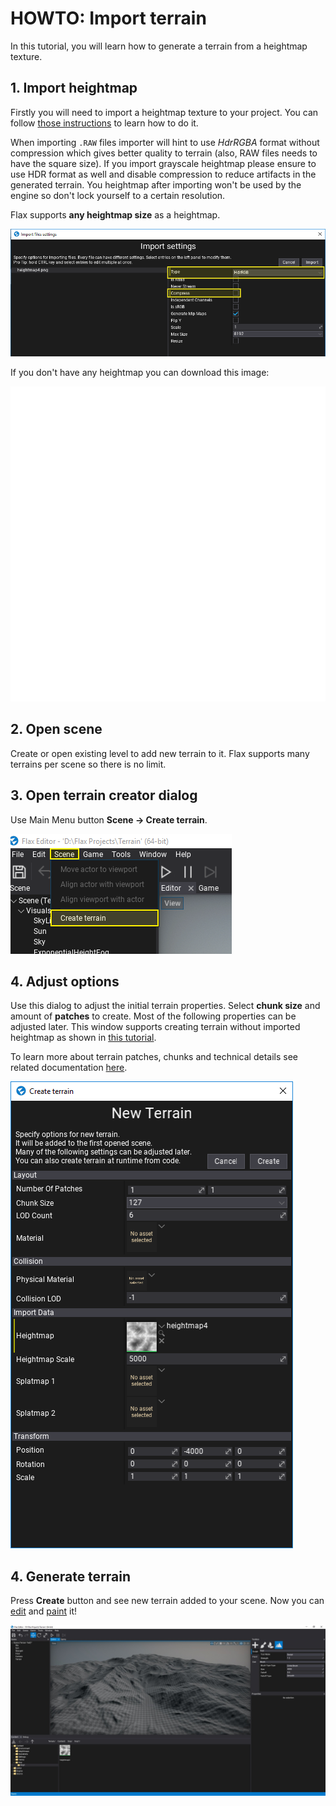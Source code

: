 # HOWTO: Import terrain

In this tutorial, you will learn how to generate a terrain from a heightmap texture.

## 1. Import heightmap

Firstly you will need to import a heightmap texture to your project. You can follow [those instructions](../../graphics/textures/index.md) to learn how to do it.

When importing `.RAW` files importer will hint to use *HdrRGBA* format without compression which gives better quality to terrain (also, RAW files needs to have the square size). If you import grayscale heightmap please ensure to use HDR format as well and disable compression to reduce artifacts in the generated terrain. You heightmap after importing won't be used by the engine so don't lock yourself to a certain resolution.

Flax supports **any heightmap size** as a heightmap.

![Import Heightmap Options](media/import-heightmap-options.png)

If you don't have any heightmap you can download this image:

![Sample heightmap](media/heightmap4.png)

## 2. Open scene

Create or open existing level to add new terrain to it. Flax supports many terrains per scene so there is no limit.

## 3. Open terrain creator dialog

Use Main Menu button **Scene -> Create terrain**.

![Create Terrain](media/create-terrain.png)

## 4. Adjust options

Use this dialog to adjust the initial terrain properties. Select **chunk size** and amount of **patches** to create. Most of the following properties can be adjusted later. This window supports creating terrain without imported heightmap as shown in [this tutorial](create-terrain.md).

To learn more about terrain patches, chunks and technical details see related documentation [here](../index.md).

![Create Terrain Dialog](media/import-terrain-dialog.png)

## 4. Generate terrain

Press **Create** button and see new terrain added to your scene. Now you can [edit](../editing.md) and [paint](../painting.md) it!

![Import Terrain](media/imported-terrain.jpg)
